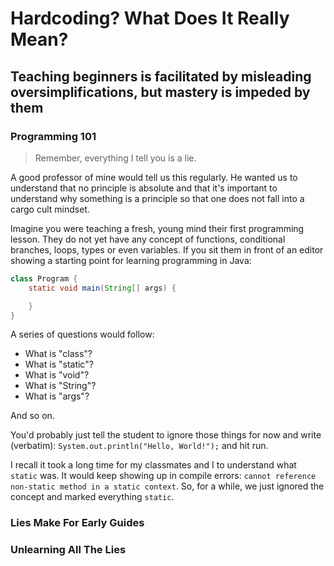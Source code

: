 # Hardcoding? What Does It Really Mean?

## Teaching beginners is facilitated by misleading oversimplifications, but mastery is impeded by them

### Programming 101

> Remember, everything I tell you is a lie.

A good professor of mine would tell us this regularly. He wanted us to understand that no principle is absolute and that it's important to understand why something is a principle so that one does not fall into a cargo cult mindset.

Imagine you were teaching a fresh, young mind their first programming lesson. They do not yet have any concept of functions, conditional branches, loops, types or even variables. If you sit them in front of an editor showing a starting point for learning programming in Java:

```java
class Program {
    static void main(String[] args) {

    }
}
```

A series of questions would follow:

  * What is "class"?
  * What is "static"?
  * What is "void"?
  * What is "String"?
  * What is "args"?

And so on.

You'd probably just tell the student to ignore those things for now and write (verbatim): `System.out.println("Hello, World!");` and hit run.

I recall it took a long time for my classmates and I to understand what `static` was. It would keep showing up in compile errors: `cannot reference non-static method in a static context`. So, for a while, we just ignored the concept and marked everything `static`.

### Lies Make For Early Guides



### Unlearning All The Lies
